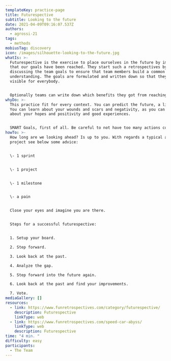 ```yaml
---
templateKey: practice-page
title: Futurespective
subtitle: Looking to the future
date: 2021-04-09T09:16:07.537Z
authors:
  - agrossi-21
tags:
  - methods
mobiusTag: discovery
icon: /images/silhouette-looking-to-the-future.jpg
whatIs: >-
  Futurespective is the exercise to place ourselves in the future by imagining
  that our goals have been reached. They start such a retrospectives by
  discussing the team goals to ensure that team members build a common
  understanding. The goals are formulated and written down so that they are
  visible for everybody. 


  Optionally teams can write down which benefits they got from reaching their goals. If team like to party they can even do a small celebration for having reached the goals, which can help to make teams aware of the importance of reaching it.
whyDo: >-
  This practice fit for every context. You can predict the future, a little bit.
  You can learn about your wounds and scars and negativity, as you can learn
  about your hopes and positivity and good experiences.


  SMART Goals, first of all. Be careful to not have too many actions coming out of the futurespective. It helps when teams agree to only do the [](https://www.benlinders.com/2014/retrospective-exercise-vital-few-actions/) actions that are needed now to get started. There will be more retrospectives where teams can reflect and define those actions that will be most valuable to do at that time.
howTo: >-
  How long are we looking ahead? Is up to you. With regards a typical agile
  project see below some advice:


  \- 1 sprint


  \- 1 project


  \- 1 milestone


  \- a pain


  Close your eyes and imagine you are there.


  Steps for a successful futurespective:


  1. Setup your board.

  2. Step forward.

  3. Look back at the past.

  4. Analyze the gap.

  5. Step forward into the future again.

  6. Look back at the past and find your improvements.

  7. Vote.
mediaGallery: []
resources:
  - link: https://www.funretrospectives.com/category/futurespective/
    description: Futurespective
    linkType: web
  - link: https://www.funretrospectives.com/speed-car-abyss/
    linkType: web
    description: Futurespective
time: "4 min. "
difficulty: easy
participants:
  - The Team
---
```


